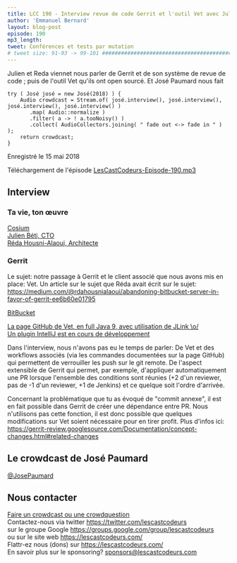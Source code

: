 ```yaml
---
title: LCC 190 - Interview revue de code Gerrit et l'outil Vet avec Julien Béti et Réda Housni-Alaoui
author: 'Emmanuel Bernard'
layout: blog-post
episode: 190
mp3_length:
tweet: Conférences et tests par mutation
# tweet size: 91-93 -> 99-101 #######################################################################
---
```

Julien et Reda viennet nous parler de Gerrit et de son système de revue de code ; puis de l'outil Vet qu'ils ont open sourcé.
Et José Paumard nous fait

    try ( José josé = new José(2018) ) {
        Audio crowdcast = Stream.of( josé.interview(), josé.interview(), josé.interview(), josé.interview() )
           .map( Audio::normalize )
           .filter( a -> ! a.tooNoisy() )
           .collect( AudioCollectors.joining( " fade out <-> fade in " ) );
        return crowdcast;
    }

Enregistré le 15 mai 2018

Téléchargement de l'épisode [LesCastCodeurs-Episode-190.mp3](http://traffic.libsyn.com/lescastcodeurs/LesCastCodeurs-Episode-190.mp3)

## Interview

### Ta vie, ton œuvre

[Cosium](https://www.cosium.com)  
[Julien Béti, CTO](julien.beti@cosium.com)  
[Réda Housni-Alaoui, Architecte](reda.housnialaoui@cosium.com)  

### Gerrit

Le sujet: notre passage à Gerrit et le client associé que nous avons mis en place: Vet. Un article sur le sujet que Réda avait écrit sur le sujet: <https://medium.com/@rdahousnialaoui/abandoning-bitbucket-server-in-favor-of-gerrit-ee6b60e01795>  

[BitBucket](https://www.atlassian.com/software/bitbucket/server)  

[La page GitHub de Vet, en full Java 9, avec utilisation de JLink \o/](https://github.com/Cosium/vet)  
[Un plugin IntelliJ est en cours de développement](https://github.com/Cosium/vet-intellij-plugin)  

Dans l'interview, nous n'avons pas eu le temps de parler:
De Vet et des workflows associés (via les commandes documentées sur la page GitHub) qui permettent de verrouiller les push sur le git remote.
De l'aspect extensible de Gerrit qui permet, par exemple, d'appliquer automatiquement une PR lorsque l'ensemble des conditions sont réunies (+2 d'un reviewer, pas de -1 d'un reviewer, +1 de Jenkins) et ce quelque soit l'ordre d'arrivée.

Concernant la problématique que tu as évoqué de "commit annexe", il est en fait possible dans Gerrit de créer une dépendance entre PR. Nous n'utilisons pas cette fonction, il est donc possible que quelques modifications sur Vet soient nécessaire pour en tirer profit. Plus d'infos ici: <https://gerrit-review.googlesource.com/Documentation/concept-changes.html#related-changes>

## Le crowdcast de José Paumard

[@JosePaumard](https://twitter.com/josepaumard/)  

## Nous contacter

[Faire un crowdcast ou une crowdquestion](https://lescastcodeurs.com/crowdcasting/)  
Contactez-nous via twitter <https://twitter.com/lescastcodeurs>  
sur le groupe Google <https://groups.google.com/group/lescastcodeurs>  
ou sur le site web <https://lescastcodeurs.com/>  
Flattr-ez nous (dons) sur <https://lescastcodeurs.com/>  
En savoir plus sur le sponsoring? <sponsors@lescastcodeurs.com>
